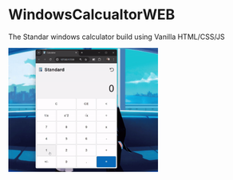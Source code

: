# WindowsCalcualtorWEB
The Standar windows calculator build using Vanilla HTML/CSS/JS 

<img src="https://github.com/Asaad-E/WindowsCalcualtorWEB/blob/main/media/gif.gif" width="300" height="249"/>
